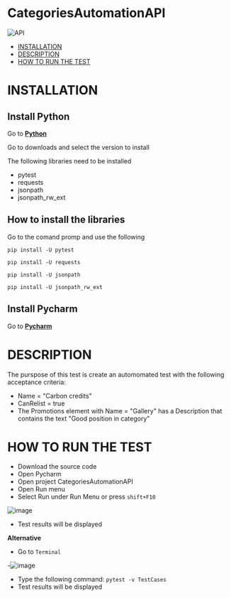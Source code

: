 # CategoriesAutomationAPI
 
  ![API](https://user-images.githubusercontent.com/105658230/168879994-a209b525-9226-4759-bb12-57c9183ee1df.png)


- [INSTALLATION](#installation)
- [DESCRIPTION](#description)
- [HOW TO RUN THE TEST](#how-to-run-the-test)


# INSTALLATION

## Install Python

Go to **[Python](https://www.python.org/)**

Go to downloads and select the version to install

The following libraries need to be installed
- pytest
- requests
- jsonpath
- jsonpath_rw_ext

## How to install the libraries
Go to the comand promp and use the following 

`pip install -U pytest`

`pip install -U requests`

`pip install -U jsonpath`

`pip install -U jsonpath_rw_ext`

## Install Pycharm
Go to **[Pycharm](https://www.jetbrains.com/pycharm/)**
	

# DESCRIPTION
The purspose of this test is create an automomated test with the following acceptance criteria:
- Name = "Carbon credits"
- CanRelist = true
- The Promotions element with Name = "Gallery" has a Description that contains the text "Good position in category"


# HOW TO RUN THE TEST
- Download the source code
- Open Pycharm
- Open project CategoriesAutomationAPI
- Open Run menu
- Select Run under Run Menu or press `shift+F10`

![image](https://user-images.githubusercontent.com/105658230/168870988-84ca7412-ec03-44fd-8917-81fc424bb1d9.png)
- Test results will be displayed

**Alternative**
- Go to `Terminal`

-![image](https://user-images.githubusercontent.com/105658230/168872146-dd7f6ba5-74eb-4cb3-9448-824129e1a801.png)

- Type the following command: `pytest -v TestCases`
- Test results will be displayed 


